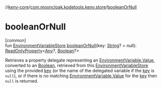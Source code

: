 //[kenv-core](../../index.md)/[com.mooncloak.kodetools.kenv.store](index.md)/[booleanOrNull](boolean-or-null.md)

# booleanOrNull

[common]\
fun [EnvironmentVariableStore](-environment-variable-store/index.md).[booleanOrNull](boolean-or-null.md)(key: [String](https://kotlinlang.org/api/latest/jvm/stdlib/kotlin/-string/index.html)? = null): [ReadOnlyProperty](https://kotlinlang.org/api/latest/jvm/stdlib/kotlin.properties/-read-only-property/index.html)&lt;[Any](https://kotlinlang.org/api/latest/jvm/stdlib/kotlin/-any/index.html)?, [Boolean](https://kotlinlang.org/api/latest/jvm/stdlib/kotlin/-boolean/index.html)?&gt;

Retrieves a property delegate representing an [EnvironmentVariable.Value](../com.mooncloak.kodetools.kenv/-environment-variable/-value/index.md), converted to an [Boolean](https://kotlinlang.org/api/latest/jvm/stdlib/kotlin/-boolean/index.html), retrieved from this [EnvironmentVariableStore](-environment-variable-store/index.md) using the provided [key](boolean-or-null.md) (or the name of the delegated variable if the [key](boolean-or-null.md) is `null`), or if there is no matching [EnvironmentVariable.Value](../com.mooncloak.kodetools.kenv/-environment-variable/-value/index.md) for the [key](boolean-or-null.md) then `null` is returned.
